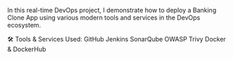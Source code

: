 In this real-time DevOps project, I demonstrate how to deploy a Banking Clone App using various modern tools and services in the DevOps ecosystem.

🛠️ Tools & Services Used:
GitHub
Jenkins 
SonarQube
OWASP
Trivy
Docker & DockerHub 